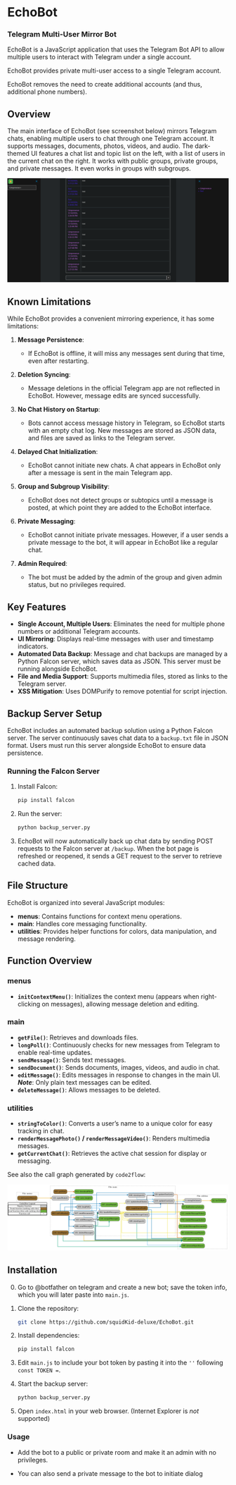 # EchoBot
### Telegram Multi-User Mirror Bot

EchoBot is a JavaScript application that uses the Telegram Bot API to allow multiple users to interact with Telegram under a single account. 

EchoBot provides private multi-user access to a single Telegram account. 

EchoBot removes the need to create additional accounts (and thus, additional phone numbers).

## Overview

The main interface of EchoBot (see screenshot below) mirrors Telegram chats, enabling multiple users to chat through one Telegram account. It supports messages, documents, photos, videos, and audio. The dark-themed UI features a chat list and topic list on the left, with a list of users in the current chat on the right.  It works with public groups, private groups, and private messages.  It even works in groups with subgroups.  

![EchoBot UI](UI.png)

## Known Limitations

While EchoBot provides a convenient mirroring experience, it has some limitations:

1. **Message Persistence**: 
   - If EchoBot is offline, it will miss any messages sent during that time, even after restarting.
   
2. **Deletion Syncing**:
   - Message deletions in the official Telegram app are not reflected in EchoBot. However, message edits are synced successfully.
   
3. **No Chat History on Startup**:
   - Bots cannot access message history in Telegram, so EchoBot starts with an empty chat log. New messages are stored as JSON data, and files are saved as links to the Telegram server.
   
4. **Delayed Chat Initialization**:
   - EchoBot cannot initiate new chats. A chat appears in EchoBot only after a message is sent in the main Telegram app.
   
5. **Group and Subgroup Visibility**:
   - EchoBot does not detect groups or subtopics until a message is posted, at which point they are added to the EchoBot interface.
   
6. **Private Messaging**:
   - EchoBot cannot initiate private messages. However, if a user sends a private message to the bot, it will appear in EchoBot like a regular chat.

7. **Admin Required**:
   - The bot must be added by the admin of the group and given admin status, but no privileges required.

## Key Features

- **Single Account, Multiple Users**: Eliminates the need for multiple phone numbers or additional Telegram accounts.
- **UI Mirroring**: Displays real-time messages with user and timestamp indicators.
- **Automated Data Backup**: Message and chat backups are managed by a Python Falcon server, which saves data as JSON. This server must be running alongside EchoBot.
- **File and Media Support**: Supports multimedia files, stored as links to the Telegram server.
- **XSS Mitigation**: Uses DOMPurify to remove potential for script injection.

## Backup Server Setup

EchoBot includes an automated backup solution using a Python Falcon server. The server continuously saves chat data to a `backup.txt` file in JSON format. Users must run this server alongside EchoBot to ensure data persistence.

### Running the Falcon Server

1. Install Falcon:
   ```bash
   pip install falcon
   ```
2. Run the server:
   ```bash
   python backup_server.py
   ```
3. EchoBot will now automatically back up chat data by sending POST requests to the Falcon server at `/backup`. When the bot page is refreshed or reopened, it sends a GET request to the server to retrieve cached data.

## File Structure

EchoBot is organized into several JavaScript modules:

- **menus**: Contains functions for context menu operations.
- **main**: Handles core messaging functionality.
- **utilities**: Provides helper functions for colors, data manipulation, and message rendering.

## Function Overview

### menus

- **`initContextMenu()`**: Initializes the context menu (appears when right-clicking on messages), allowing message deletion and editing.

### main

- **`getFile()`**: Retrieves and downloads files.
- **`longPoll()`**: Continuously checks for new messages from Telegram to enable real-time updates.
- **`sendMessage()`**: Sends text messages.
- **`sendDocument()`**: Sends documents, images, videos, and audio in chat.
- **`editMessage()`**: Edits messages in response to changes in the main UI.  
   ***Note***: Only plain text messages can be edited.
- **`deleteMessage()`**: Allows messages to be deleted.

### utilities

- **`stringToColor()`**: Converts a user’s name to a unique color for easy tracking in chat.
- **`renderMessagePhoto()` / `renderMessageVideo()`**: Renders multimedia messages.
- **`getCurrentChat()`**: Retrieves the active chat session for display or messaging.

See also the call graph generated by `code2flow`:

![Call Graph](call_graph.png)

## Installation

0. Go to @botfather on telegram and create a new bot; save the token info, which you will later paste into `main.js`.

1. Clone the repository:
    ```bash
    git clone https://github.com/squidKid-deluxe/EchoBot.git
    ```
2. Install dependencies:
   ```bash
   pip install falcon
   ```
3. Edit `main.js` to include your bot token by pasting it into the `''` following `const TOKEN =`.
4. Start the backup server:
   ```bash
   python backup_server.py
   ```
5. Open `index.html` in your web browser. (Internet Explorer is *not* supported)

### Usage

 - Add the bot to a public or private room and make it an admin with no privileges.

 - You can also send a private message to the bot to initiate dialog